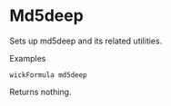 Md5deep
=======

Sets up md5deep and its related utilities.

Examples

    wickFormula md5deep

Returns nothing.


